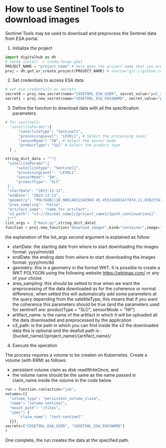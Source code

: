 # How to use Sentinel Tools to download images

Sentinel Tools may be used to download and preprocess the Sentinel data from ESA portal.


1. Initialize the project

 ```Python
import digitalhub as dh
# conda install -c conda-forge gdal
PROJECT_NAME = "project_name" # here goes the project name that you are creating on the platform
proj = dh.get_or_create_project(PROJECT_NAME) # source="git://github.com/scc-digitalhu
```

2. Set credentials to access ESA data

```Python
# set esa credentials as secrets
secret0 = proj.new_secret(name="CDSETOOL_ESA_USER", secret_value="put_your_username_esa_credential_here") #credentials esa
secret1 = proj.new_secret(name="CDSETOOL_ESA_PASSWORD", secret_value="put_your_password_esa_credential_here") #credentials esa 

```

3. Define the function to download data with all the specification parameters.

```Python
# for sentinel1:
  "satelliteParams":{
      "satelliteType": "Sentinel1",
      "processingLevel": "LEVEL1", # Select the processing level
      "sensorMode": "IW", # Select the sensor mode
      "productType": "SLC" # Select the product type
  } ,
```

 ```Python
string_dict_data = """{
  "satelliteParams":{
      "satelliteType": "Sentinel1",
      "processingLevel": "LEVEL1",
      "sensorMode": "IW",
      "productType": "SLC"
  } ,
  "startDate": "2023-12-12",
  "endDate": "2023-12-13",
  "geometry": "POLYGON((10.98014831542969 45.455314263477874,11.030273437500002 45.44808893044964,10.99937438964844 45.42014226680115,10.953025817871096 45.435803739956725,10.98014831542969 45.455314263477874))",
  "area_sampling": "False",
  "artifact_name": "name_for_artifact",
  "s3_path": "s3://{bucket_name}/{project_name}/{path_continuations}"
  }"""
list_args =  ["main.py",string_dict_data]
function = proj.new_function("donwload_images",kind="container",image="ghcr.io/tn-aixpa/sentinel-tools:0.3",command="python",args=list_args)
 ```
 the explanation of the list_args second argument  is explained as follow:

 - startDate: the starting date from where to start downloading the images format: yyyy/mm/dd
 - endDate: the ending date from where to start downloading the images format: yyyy/mm/dd
 - geometry: this is a geometry in the format WKT. It is possible to create a WKT POLYGON using the following website https://wktmap.com/ or any of your choise
 - area_sampling: this should be setted to true when we want the preprocessing of the data downloaded as for the coherence or normal difference, when setted this will automatically add some parameters at the query depending from the satelliteType, this means that if you want the coherence this parameters should be true (and the parameters used for sentinel1 are: productType = "SLC", sensorMode = "IW")
 - artifact_name: is the name of the artifact in which it will be uploaded all the data downloaded and preprocessed by the application
 - s3_path: is the path in which you can find inside the s3 the downloaded data this is optional and the deafult path is : {bucket_name}/{project_name}/{artifact_name}/

4. Execute the operation

The process requires a volume to be createn on Kubernetes. Create a volume (with KRM) as follows:

-  persistent volume claim as disk  readWriteOnce, and 
-  the volume name should be the same as the name passed in claim_name inside the volume in the code below

  ```Python
 run = function.run(action="job",
  volumes=[{
    "volume_type": "persistent_volume_claim",
    "name": "volume-sentinel",
    "mount_path": "/files",
    "spec": {
        "claim_name": "test-sentinel"
    }}],
  secrets=["CDSETOOL_ESA_USER", "CDSETOOL_ESA_PASSWORD"]
)
 ```

 One complete, the run creates the data at the specified path. 
